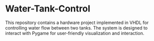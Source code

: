 # Water-Tank-Control
This repository contains a hardware project implemented in VHDL for controlling water flow between two tanks. The system is designed to interact with Pygame for user-friendly visualization and interaction.
